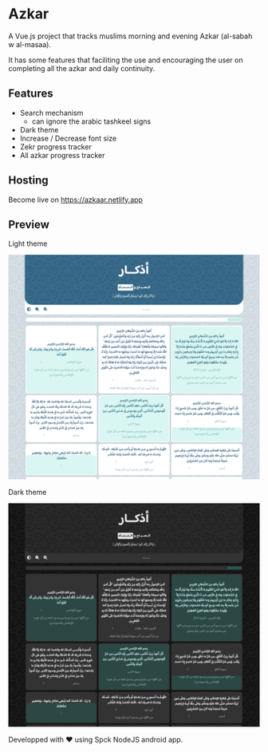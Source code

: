 # Azkar

A Vue.js project that tracks muslims morning and evening Azkar (al-sabah w al-masaa).

It has some features that faciliting the use and encouraging the user on completing all the azkar and daily continuity.

## Features

- Search mechanism
  - can ignore the arabic tashkeel signs
- Dark theme
- Increase / Decrease font size
- Zekr progress tracker
- All azkar progress tracker

## Hosting

Become live on https://azkaar.netlify.app

## Preview

Light theme

![Screenshot](screenshots/light.png)

Dark theme

![Screenshot-dark](screenshots/dark.png)

Developped with &hearts; using Spck NodeJS android app.
